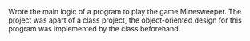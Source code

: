 Wrote the main logic of a program to play the game Minesweeper. The project was apart of a class project, the object-oriented design for this program was implemented by the class beforehand.
